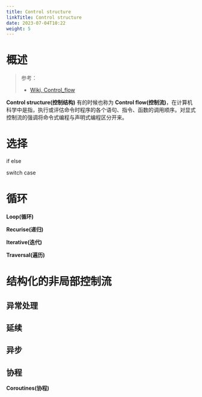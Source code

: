 ```yaml
---
title: Control structure
linkTitle: Control structure
date: 2023-07-04T10:22
weight: 5
---
```


# 概述

> 参考：
>
> - [Wiki, Control_flow](https://en.wikipedia.org/wiki/Control_flow)

**Control structure(控制结构)** 有的时候也称为 **Control flow(控制流)**，在计算机科学中是指，执行或评估命令时程序的各个语句、指令、函数的调用顺序。对显式控制流的强调将命令式编程与声明式编程区分开来。

# 选择

if else

switch case

# 循环

**Loop(循环)**

**Recurise(递归)**

**Iterative(迭代)**

**Traversal(遍历)**

# 结构化的非局部控制流

## 异常处理

## 延续

## 异步

## 协程

**Coroutines(协程)**